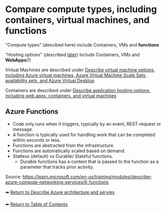 # Compare compute types, including containers, virtual machines, and functions

"Compute types" (descibed here) include Containers, VMs and **functions**

"Hosting options" (described [later](24-Describe-application-hosting-options-including-web-apps-containers-and-virtual-machines.md)) include Containers, VMs and **WebApps**(!)

Virtual Machines are described under [Describe virtual machine options, including Azure virtual machines, Azure Virtual Machine Scale Sets, availability sets, and Azure Virtual Desktop](22-Describe-virtual-machine-options-including-Azure-virtual-machines-Azure-Virtual-Machine-Scale-Sets-availability-sets-and-Azure-Virtual-Desktop.md)

Containers are described under [Describe application hosting options, including web apps, containers, and virtual machines](24-Describe-application-hosting-options-including-web-apps-containers-and-virtual-machines.md)

## Azure Functions
* Code only runs when it triggers, typically by an event, REST-request or message.
* A function is typically used for handling work that can be completed within seconds or less.
* Functions are abstracted from the infrastructure
* Functions are automatically scaled based on demand.
* Statless (default) vs Durable/ Stateful functions.
   * Durable functions has a context that is passed to the function as a parameter that tracks prior activity.

Source: https://learn.microsoft.com/en-us/training/modules/describe-azure-compute-networking-services/6-functions

⬅️ [Return to Describe Azure architecture and servies](README.md)

⬅️ [Return to Table of Contents](../README.md)